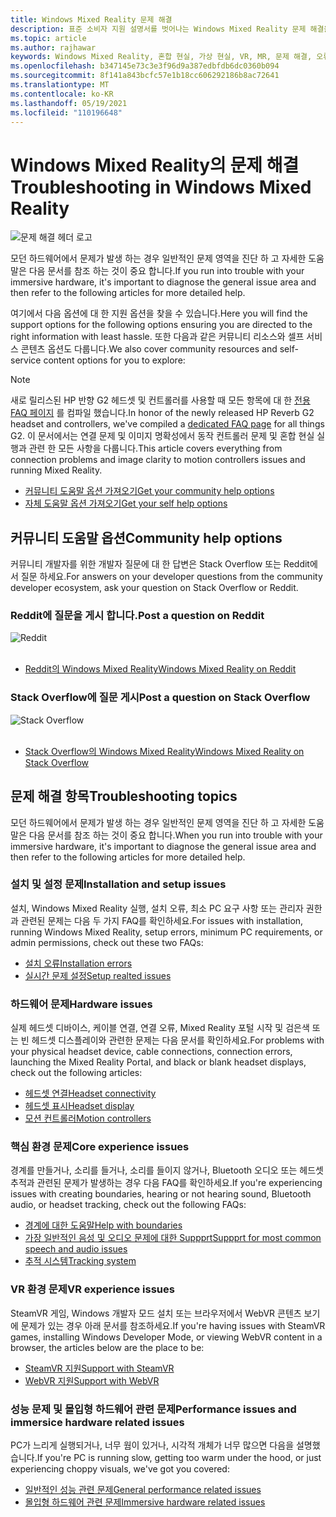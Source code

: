 ```yaml
---
title: Windows Mixed Reality 문제 해결
description: 표준 소비자 지원 설명서를 벗어나는 Windows Mixed Reality 문제 해결을 최신 상태로 유지 합니다.
ms.topic: article
ms.author: rajhawar
keywords: Windows Mixed Reality, 혼합 현실, 가상 현실, VR, MR, 문제 해결, 오류, 도움말, 지원
ms.openlocfilehash: b347145e73c3e3f96d9a387edbfdb6dc0360b094
ms.sourcegitcommit: 8f141a843bcfc57e1b18cc606292186b8ac72641
ms.translationtype: MT
ms.contentlocale: ko-KR
ms.lasthandoff: 05/19/2021
ms.locfileid: "110196648"
---
```

# <a name="troubleshooting-in-windows-mixed-reality"></a><span data-ttu-id="5adbc-104">Windows Mixed Reality의 문제 해결</span><span class="sxs-lookup"><span data-stu-id="5adbc-104">Troubleshooting in Windows Mixed Reality</span></span>

![문제 해결 헤더 로고](images/1050px-Mixedrealityportal.png)

<span data-ttu-id="5adbc-106">모던 하드웨어에서 문제가 발생 하는 경우 일반적인 문제 영역을 진단 하 고 자세한 도움말은 다음 문서를 참조 하는 것이 중요 합니다.</span><span class="sxs-lookup"><span data-stu-id="5adbc-106">If you run into trouble with your immersive hardware, it's important to diagnose the general issue area and then refer to the following articles for more detailed help.</span></span>

<span data-ttu-id="5adbc-107">여기에서 다음 옵션에 대 한 지원 옵션을 찾을 수 있습니다.</span><span class="sxs-lookup"><span data-stu-id="5adbc-107">Here you will find the support options for the following options ensuring you are directed to the right information with least hassle.</span></span> <span data-ttu-id="5adbc-108">또한 다음과 같은 커뮤니티 리소스와 셀프 서비스 콘텐츠 옵션도 다룹니다.</span><span class="sxs-lookup"><span data-stu-id="5adbc-108">We also cover community resources and self-service content options for you to explore:</span></span>

>[!Note]
><span data-ttu-id="5adbc-109">새로 릴리스된 HP 반향 G2 헤드셋 및 컨트롤러를 사용할 때 모든 항목에 대 한 [전용 FAQ 페이지](reverbG2-faq.yml) 를 컴파일 했습니다.</span><span class="sxs-lookup"><span data-stu-id="5adbc-109">In honor of the newly released HP Reverb G2 headset and controllers, we've compiled a [dedicated FAQ page](reverbG2-faq.yml) for all things G2.</span></span> <span data-ttu-id="5adbc-110">이 문서에서는 연결 문제 및 이미지 명확성에서 동작 컨트롤러 문제 및 혼합 현실 실행과 관련 한 모든 사항을 다룹니다.</span><span class="sxs-lookup"><span data-stu-id="5adbc-110">This article covers everything from connection problems and image clarity to motion controllers issues and running Mixed Reality.</span></span>

- [<span data-ttu-id="5adbc-111">커뮤니티 도움말 옵션 가져오기</span><span class="sxs-lookup"><span data-stu-id="5adbc-111">Get your community help options</span></span>](#community-help-options)
- [<span data-ttu-id="5adbc-112">자체 도움말 옵션 가져오기</span><span class="sxs-lookup"><span data-stu-id="5adbc-112">Get your self help options</span></span>](#troubleshooting-topics)

## <a name="community-help-options"></a><span data-ttu-id="5adbc-113">커뮤니티 도움말 옵션</span><span class="sxs-lookup"><span data-stu-id="5adbc-113">Community help options</span></span>

<span data-ttu-id="5adbc-114">커뮤니티 개발자를 위한 개발자 질문에 대 한 답변은 Stack Overflow 또는 Reddit에서 질문 하세요.</span><span class="sxs-lookup"><span data-stu-id="5adbc-114">For answers on your developer questions from the community developer ecosystem, ask your question on Stack Overflow or Reddit.</span></span>

### <a name="post-a-question-on-reddit"></a><span data-ttu-id="5adbc-115">Reddit에 질문을 게시 합니다.</span><span class="sxs-lookup"><span data-stu-id="5adbc-115">Post a question on Reddit</span></span>
<div class='icon is-large'>
    <img alt='Reddit' src='https://docs.microsoft.com/media/logos/logo_reddit.svg'>
</div><br/>

- [<span data-ttu-id="5adbc-116">Reddit의 Windows Mixed Reality</span><span class="sxs-lookup"><span data-stu-id="5adbc-116">Windows Mixed Reality on Reddit</span></span>](https://www.reddit.com/r/WindowsMR/)

### <a name="post-a-question-on-stack-overflow"></a><span data-ttu-id="5adbc-117">Stack Overflow에 질문 게시</span><span class="sxs-lookup"><span data-stu-id="5adbc-117">Post a question on Stack Overflow</span></span>
<div class='icon is-large'>
    <img alt='Stack Overflow' src='https://docs.microsoft.com/media/logos/logo_stackoverflow.svg'>
</div><br/>

- [<span data-ttu-id="5adbc-118">Stack Overflow의 Windows Mixed Reality</span><span class="sxs-lookup"><span data-stu-id="5adbc-118">Windows Mixed Reality on Stack Overflow</span></span>](https://stackoverflow.com/questions/tagged/windows-mixed-reality)

## <a name="troubleshooting-topics"></a><span data-ttu-id="5adbc-119">문제 해결 항목</span><span class="sxs-lookup"><span data-stu-id="5adbc-119">Troubleshooting topics</span></span>

<span data-ttu-id="5adbc-120">모던 하드웨어에서 문제가 발생 하는 경우 일반적인 문제 영역을 진단 하 고 자세한 도움말은 다음 문서를 참조 하는 것이 중요 합니다.</span><span class="sxs-lookup"><span data-stu-id="5adbc-120">When you run into trouble with your immersive hardware, it's important to diagnose the general issue area and then refer to the following articles for more detailed help.</span></span> 

### <a name="installation-and-setup-issues"></a><span data-ttu-id="5adbc-121">설치 및 설정 문제</span><span class="sxs-lookup"><span data-stu-id="5adbc-121">Installation and setup issues</span></span>

<span data-ttu-id="5adbc-122">설치, Windows Mixed Reality 실행, 설치 오류, 최소 PC 요구 사항 또는 관리자 권한과 관련된 문제는 다음 두 가지 FAQ를 확인하세요.</span><span class="sxs-lookup"><span data-stu-id="5adbc-122">For issues with installation, running Windows Mixed Reality, setup errors, minimum PC requirements, or admin permissions, check out these two FAQs:</span></span>

- [<span data-ttu-id="5adbc-123">설치 오류</span><span class="sxs-lookup"><span data-stu-id="5adbc-123">Installation errors</span></span>](installation_errors.md)
- [<span data-ttu-id="5adbc-124">실시간 문제 설정</span><span class="sxs-lookup"><span data-stu-id="5adbc-124">Setup realted issues</span></span>](wmr-setup-faq.yml)

### <a name="hardware-issues"></a><span data-ttu-id="5adbc-125">하드웨어 문제</span><span class="sxs-lookup"><span data-stu-id="5adbc-125">Hardware issues</span></span>

<span data-ttu-id="5adbc-126">실제 헤드셋 디바이스, 케이블 연결, 연결 오류, Mixed Reality 포털 시작 및 검은색 또는 빈 헤드셋 디스플레이와 관련한 문제는 다음 문서를 확인하세요.</span><span class="sxs-lookup"><span data-stu-id="5adbc-126">For problems with your physical headset device, cable connections, connection errors, launching the Mixed Reality Portal, and black or blank headset displays, check out the following articles:</span></span>

- [<span data-ttu-id="5adbc-127">헤드셋 연결</span><span class="sxs-lookup"><span data-stu-id="5adbc-127">Headset connectivity</span></span>](headset-connectivity.md)
- [<span data-ttu-id="5adbc-128">헤드셋 표시</span><span class="sxs-lookup"><span data-stu-id="5adbc-128">Headset display</span></span>](headset-display.md)
- [<span data-ttu-id="5adbc-129">모션 컨트롤러</span><span class="sxs-lookup"><span data-stu-id="5adbc-129">Motion controllers</span></span>](motion-controller-problems.md)

### <a name="core-experience-issues"></a><span data-ttu-id="5adbc-130">핵심 환경 문제</span><span class="sxs-lookup"><span data-stu-id="5adbc-130">Core experience issues</span></span>

<span data-ttu-id="5adbc-131">경계를 만들거나, 소리를 들거나, 소리를 들이지 않거나, Bluetooth 오디오 또는 헤드셋 추적과 관련된 문제가 발생하는 경우 다음 FAQ를 확인하세요.</span><span class="sxs-lookup"><span data-stu-id="5adbc-131">If you're experiencing issues with creating boundaries, hearing or not hearing sound, Bluetooth audio, or headset tracking, check out the following FAQs:</span></span>

- [<span data-ttu-id="5adbc-132">경계에 대한 도움말</span><span class="sxs-lookup"><span data-stu-id="5adbc-132">Help with boundaries</span></span>](boundary-questions.md)
- [<span data-ttu-id="5adbc-133">가장 일반적인 음성 및 오디오 문제에 대한 Suppprt</span><span class="sxs-lookup"><span data-stu-id="5adbc-133">Suppprt for most common speech and audio issues</span></span>](speech-and-audio.md)
- [<span data-ttu-id="5adbc-134">추적 시스템</span><span class="sxs-lookup"><span data-stu-id="5adbc-134">Tracking system</span></span>](tracking.md)

### <a name="vr-experience-issues"></a><span data-ttu-id="5adbc-135">VR 환경 문제</span><span class="sxs-lookup"><span data-stu-id="5adbc-135">VR experience issues</span></span>

<span data-ttu-id="5adbc-136">SteamVR 게임, Windows 개발자 모드 설치 또는 브라우저에서 WebVR 콘텐츠 보기에 문제가 있는 경우 아래 문서를 참조하세요.</span><span class="sxs-lookup"><span data-stu-id="5adbc-136">If you're having issues with SteamVR games, installing Windows Developer Mode, or viewing WebVR content in a browser, the articles below are the place to be:</span></span>

- [<span data-ttu-id="5adbc-137">SteamVR 지원</span><span class="sxs-lookup"><span data-stu-id="5adbc-137">Support with SteamVR</span></span>](steamvr-questions.md)
- [<span data-ttu-id="5adbc-138">WebVR 지원</span><span class="sxs-lookup"><span data-stu-id="5adbc-138">Support with WebVR</span></span>](webvr-questions.md)

### <a name="performance-issues-and-immersice-hardware-related-issues"></a><span data-ttu-id="5adbc-139">성능 문제 및 몰입형 하드웨어 관련 문제</span><span class="sxs-lookup"><span data-stu-id="5adbc-139">Performance issues and immersice hardware related issues</span></span>

<span data-ttu-id="5adbc-140">PC가 느리게 실행되거나, 너무 웜이 있거나, 시각적 개체가 너무 많으면 다음을 설명했습니다.</span><span class="sxs-lookup"><span data-stu-id="5adbc-140">If you're PC is running slow, getting too warm under the hood, or just experiencing choppy visuals, we've got you covered:</span></span>

- [<span data-ttu-id="5adbc-141">일반적인 성능 관련 문제</span><span class="sxs-lookup"><span data-stu-id="5adbc-141">General performance related issues</span></span>](performance-questions.md)
- [<span data-ttu-id="5adbc-142">몰입형 하드웨어 관련 문제</span><span class="sxs-lookup"><span data-stu-id="5adbc-142">Immersive hardware related issues</span></span>](other-questions.md)
